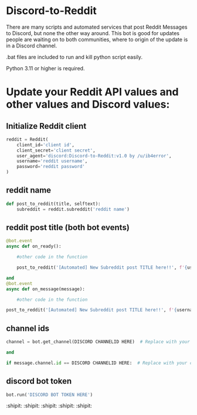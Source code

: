 # Discord-to-Reddit 
There are many scripts and automated services that post Reddit Messages to Discord, but none the other way around. This bot is good for updates people are waiting on to both communities, where to origin of the update is in a Discord channel.

.bat files are included to run and kill python script easily.

Python 3.11 or higher is required.

# Update your Reddit API values and other values and Discord values:
## Initialize Reddit client

```python
reddit = Reddit(
    client_id='client id',
    client_secret='client secret',
    user_agent='discord:Discord-to-Reddit:v1.0 by /u/ib4error',
    username='reddit username',
    password='reddit password'
)
```
## reddit name
```python
def post_to_reddit(title, selftext):
    subreddit = reddit.subreddit('reddit name')
```
## reddit post title (both bot events)
```python
@bot.event
async def on_ready():

    #other code in the function

    post_to_reddit('[Automated] New Subreddit post TITLE here!!', f'{username}: {last_message.content}')

and
@bot.event
async def on_message(message):

    #other code in the function

post_to_reddit('[Automated] New Subreddit post TITLE here!!', f'{username}: {message.content}')
```
## channel ids
```python
channel = bot.get_channel(DISCORD CHANNELID HERE)  # Replace with your channel ID

and

if message.channel.id == DISCORD CHANNELID HERE:  # Replace with your channel ID
```
## discord bot token
```python
bot.run('DISCORD BOT TOKEN HERE')
```
:shipit: :shipit: :shipit: :shipit: :shipit:
